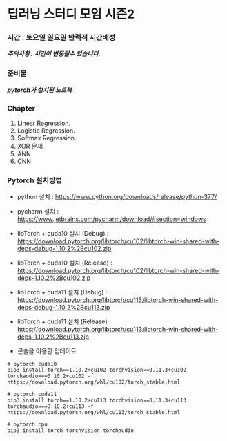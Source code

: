 # 딥러닝 스터디 모임 시즌2

###  시간 : 토요일 일요일 탄력적 시간배정
 ***주의사항 : 시간이 변동될수 있습니다.*** <br/>

###  준비물 
***pytorch가 설치된 노트북*** 
<br/>

###  Chapter 
1. Linear Regression.
2. Logistic Regression.
3. Softmax Regression.
4. XOR 문제
5. ANN
6. CNN

###  Pytorch 설치방법
* python 설치 : https://www.python.org/downloads/release/python-377/
* pycharm 설치 : https://www.jetbrains.com/pycharm/download/#section=windows
* libTorch + cuda10 설치 (Debug) : https://download.pytorch.org/libtorch/cu102/libtorch-win-shared-with-deps-debug-1.10.2%2Bcu102.zip
* libTorch + cuda10 설치 (Release) : https://download.pytorch.org/libtorch/cu102/libtorch-win-shared-with-deps-1.10.2%2Bcu102.zip
* libTorch + cuda11 설치 (Debug) : https://download.pytorch.org/libtorch/cu113/libtorch-win-shared-with-deps-debug-1.10.2%2Bcu113.zip
* libTorch + cuda11 설치 (Release) : https://download.pytorch.org/libtorch/cu113/libtorch-win-shared-with-deps-1.10.2%2Bcu113.zip

* 콘솔을 이용한 업데이트 

```
# pytorch cuda10
pip3 install torch==1.10.2+cu102 torchvision==0.11.3+cu102 torchaudio===0.10.2+cu102 -f https://download.pytorch.org/whl/cu102/torch_stable.html  

# pytorch cuda11
pip3 install torch==1.10.2+cu113 torchvision==0.11.3+cu113 torchaudio===0.10.2+cu113 -f https://download.pytorch.org/whl/cu113/torch_stable.html  

# pytorch cpu
pip3 install torch torchvision torchaudio
```

</br>
